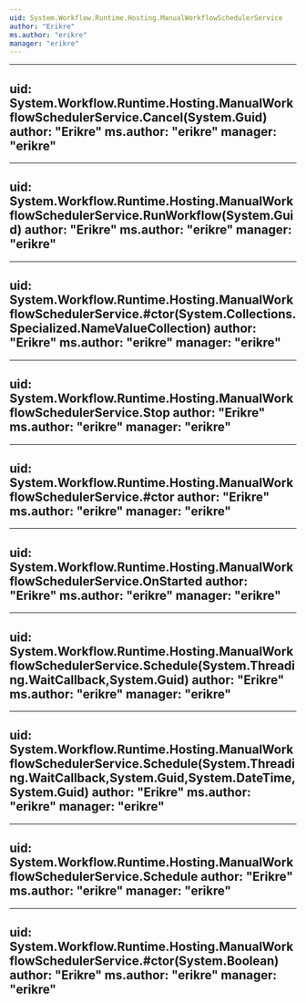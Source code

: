 ```yaml
---
uid: System.Workflow.Runtime.Hosting.ManualWorkflowSchedulerService
author: "Erikre"
ms.author: "erikre"
manager: "erikre"
---
```


---
uid: System.Workflow.Runtime.Hosting.ManualWorkflowSchedulerService.Cancel(System.Guid)
author: "Erikre"
ms.author: "erikre"
manager: "erikre"
---

---
uid: System.Workflow.Runtime.Hosting.ManualWorkflowSchedulerService.RunWorkflow(System.Guid)
author: "Erikre"
ms.author: "erikre"
manager: "erikre"
---

---
uid: System.Workflow.Runtime.Hosting.ManualWorkflowSchedulerService.#ctor(System.Collections.Specialized.NameValueCollection)
author: "Erikre"
ms.author: "erikre"
manager: "erikre"
---

---
uid: System.Workflow.Runtime.Hosting.ManualWorkflowSchedulerService.Stop
author: "Erikre"
ms.author: "erikre"
manager: "erikre"
---

---
uid: System.Workflow.Runtime.Hosting.ManualWorkflowSchedulerService.#ctor
author: "Erikre"
ms.author: "erikre"
manager: "erikre"
---

---
uid: System.Workflow.Runtime.Hosting.ManualWorkflowSchedulerService.OnStarted
author: "Erikre"
ms.author: "erikre"
manager: "erikre"
---

---
uid: System.Workflow.Runtime.Hosting.ManualWorkflowSchedulerService.Schedule(System.Threading.WaitCallback,System.Guid)
author: "Erikre"
ms.author: "erikre"
manager: "erikre"
---

---
uid: System.Workflow.Runtime.Hosting.ManualWorkflowSchedulerService.Schedule(System.Threading.WaitCallback,System.Guid,System.DateTime,System.Guid)
author: "Erikre"
ms.author: "erikre"
manager: "erikre"
---

---
uid: System.Workflow.Runtime.Hosting.ManualWorkflowSchedulerService.Schedule
author: "Erikre"
ms.author: "erikre"
manager: "erikre"
---

---
uid: System.Workflow.Runtime.Hosting.ManualWorkflowSchedulerService.#ctor(System.Boolean)
author: "Erikre"
ms.author: "erikre"
manager: "erikre"
---
